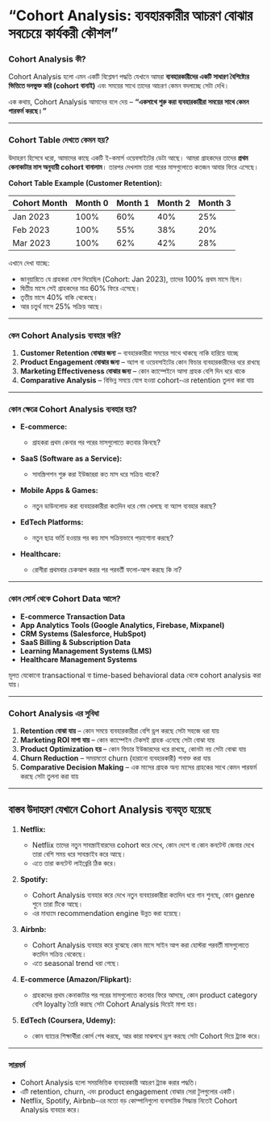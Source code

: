 # **“Cohort Analysis: ব্যবহারকারীর আচরণ বোঝার সবচেয়ে কার্যকরী কৌশল”**

### Cohort Analysis কী?

Cohort Analysis হলো এমন একটি বিশ্লেষণ পদ্ধতি যেখানে আমরা **ব্যবহারকারীদের একটি সাধারণ বৈশিষ্ট্যের ভিত্তিতে দলভুক্ত করি (cohort বানাই)** এবং সময়ের সাথে তাদের আচরণ কেমন বদলাচ্ছে সেটা দেখি।

এক কথায়, Cohort Analysis আমাদের বলে দেয় – **“একসাথে শুরু করা ব্যবহারকারীরা সময়ের সাথে কেমন পারফর্ম করছে।”**

---

### Cohort Table দেখতে কেমন হয়?

উদাহরণ হিসেবে ধরো, আমাদের কাছে একটি ই-কমার্স ওয়েবসাইটের ডেটা আছে। আমরা গ্রাহকদের তাদের **প্রথম কেনাকাটার মাস অনুযায়ী cohort বানালাম**। তারপর দেখলাম তারা পরের মাসগুলোতে কতজন আবার ফিরে এসেছে।

**Cohort Table Example (Customer Retention):**

| Cohort Month | Month 0 | Month 1 | Month 2 | Month 3 |
| ------------ | ------- | ------- | ------- | ------- |
| Jan 2023     | 100%    | 60%     | 40%     | 25%     |
| Feb 2023     | 100%    | 55%     | 38%     | 20%     |
| Mar 2023     | 100%    | 62%     | 42%     | 28%     |

এখানে দেখা যাচ্ছে:

* জানুয়ারিতে যে গ্রাহকরা যোগ দিয়েছিল (Cohort: Jan 2023), তাদের 100% প্রথম মাসে ছিল।
* দ্বিতীয় মাসে সেই গ্রাহকদের মাত্র 60% ফিরে এসেছে।
* তৃতীয় মাসে 40% বাকি থেকেছে।
* আর চতুর্থ মাসে 25% সক্রিয় আছে।

---

### কেন Cohort Analysis ব্যবহার করি?

1. **Customer Retention বোঝার জন্য** – ব্যবহারকারীরা সময়ের সাথে থাকছে নাকি হারিয়ে যাচ্ছে
2. **Product Engagement বোঝার জন্য** – অ্যাপ বা ওয়েবসাইটের কোন ফিচার ব্যবহারকারীদের ধরে রাখছে
3. **Marketing Effectiveness বোঝার জন্য** – কোন ক্যাম্পেইনে আসা গ্রাহক বেশি দিন ধরে থাকে
4. **Comparative Analysis** – বিভিন্ন সময়ে যোগ হওয়া cohort-এর retention তুলনা করা যায়

---

### কোন ক্ষেত্রে Cohort Analysis ব্যবহার হয়?

* **E-commerce:**

  * গ্রাহকরা প্রথম কেনার পর পরের মাসগুলোতে কতবার কিনছে?
* **SaaS (Software as a Service):**

  * সাবস্ক্রিপশন শুরু করা ইউজাররা কত মাস ধরে সক্রিয় থাকে?
* **Mobile Apps & Games:**

  * নতুন ডাউনলোড করা ব্যবহারকারীরা কতদিন ধরে গেম খেলছে বা অ্যাপ ব্যবহার করছে?
* **EdTech Platforms:**

  * নতুন ছাত্র ভর্তি হওয়ার পর কয় মাস সক্রিয়ভাবে পড়াশোনা করছে?
* **Healthcare:**

  * রোগীরা প্রথমবার চেকআপ করার পর পরবর্তী ফলো-আপ করছে কি না?

---

### কোন সোর্স থেকে Cohort Data আসে?

* **E-commerce Transaction Data**
* **App Analytics Tools (Google Analytics, Firebase, Mixpanel)**
* **CRM Systems (Salesforce, HubSpot)**
* **SaaS Billing & Subscription Data**
* **Learning Management Systems (LMS)**
* **Healthcare Management Systems**

মূলত যেকোনো transactional বা time-based behavioral data থেকে cohort analysis করা যায়।

---

### Cohort Analysis এর সুবিধা

1. **Retention বোঝা যায়** – কোন সময়ে ব্যবহারকারীরা বেশি ড্রপ করছে সেটা সহজে ধরা যায়
2. **Marketing ROI মাপা যায়** – কোন ক্যাম্পেইন টেকসই গ্রাহক এনেছে সেটা বোঝা যায়
3. **Product Optimization হয়** – কোন ফিচার ইউজারদের ধরে রাখছে, কোনটা নয় সেটা বোঝা যায়
4. **Churn Reduction** – সময়মতো churn (হারানো ব্যবহারকারী) শনাক্ত করা যায়
5. **Comparative Decision Making** – এক মাসের গ্রাহক অন্য মাসের গ্রাহকের সাথে কেমন পারফর্ম করছে সেটা তুলনা করা যায়

---

## বাস্তব উদাহরণ যেখানে Cohort Analysis ব্যবহৃত হয়েছে

1. **Netflix:**

   * Netflix তাদের নতুন সাবস্ক্রাইবারদের cohort করে দেখে, কোন দেশে বা কোন কনটেন্ট জেনার দেখে তারা বেশি সময় ধরে সাবস্ক্রাইব করে আছে।
   * এতে তারা কনটেন্ট লাইব্রেরি ঠিক করে।

2. **Spotify:**

   * Cohort Analysis ব্যবহার করে দেখে নতুন ব্যবহারকারীরা কতদিন ধরে গান শুনছে, কোন genre শুনে তারা টিকে আছে।
   * এর মাধ্যমে recommendation engine উন্নত করা হয়েছে।

3. **Airbnb:**

   * Cohort Analysis ব্যবহার করে বুঝেছে কোন মাসে সাইন আপ করা হোস্টরা পরবর্তী মাসগুলোতে কতদিন সক্রিয় থেকেছে।
   * এতে seasonal trend ধরা গেছে।

4. **E-commerce (Amazon/Flipkart):**

   * গ্রাহকদের প্রথম কেনাকাটার পর পরের মাসগুলোতে কতবার ফিরে আসছে, কোন product category বেশি loyalty তৈরি করছে সেটা Cohort Analysis দিয়েই মাপা হয়।

5. **EdTech (Coursera, Udemy):**

   * কোন ব্যাচের শিক্ষার্থীরা কোর্স শেষ করছে, আর কারা মাঝপথে ড্রপ করছে সেটা Cohort দিয়ে ট্র্যাক করে।

---

### সারমর্ম

* Cohort Analysis হলো সময়ভিত্তিক ব্যবহারকারী আচরণ ট্র্যাক করার পদ্ধতি।
* এটি retention, churn, এবং product engagement বোঝার সেরা টুলগুলোর একটি।
* Netflix, Spotify, Airbnb-এর মতো বড় কোম্পানিগুলো ব্যবসায়িক সিদ্ধান্ত নিতেই Cohort Analysis ব্যবহার করে।
